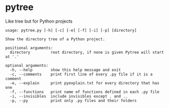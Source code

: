 # pytree
Like tree but for Python projects

	usage: pytree.py [-h] [-c] [-e] [-f] [-i] [-p] [directory]
	
	Show the directory tree of a Python project.
	
	positional arguments:
	  directory         root directory, if none is given Pytree will start at '.'
	
	optional arguments:
	  -h, --help        show this help message and exit
	  -c, --comments    print first line of every .py file if it is a comment
	  -e, --explain     print pyexplain.txt for every directory that has one
	  -f, --functions   print name of functions defined in each .py file
	  -i, --invisibles  include invisibles except . and ..
	  -p, --py          print only .py files and their folders
